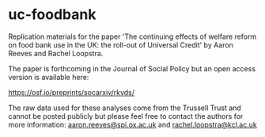# uc-foodbank

Replication materials for the paper 'The continuing effects of welfare reform on food bank use in the UK: the roll-out of Universal Credit' by Aaron Reeves and Rachel Loopstra.

The paper is forthcoming in the Journal of Social Policy but an open access version is available here:

https://osf.io/preprints/socarxiv/rkvds/

The raw data used for these analyses come from the Trussell Trust and cannot be posted publicly but please feel free to contact the authors for more information: aaron.reeves@spi.ox.ac.uk and rachel.loopstra@kcl.ac.uk
